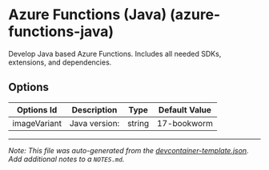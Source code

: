 
# Azure Functions (Java) (azure-functions-java)

Develop Java based Azure Functions. Includes all needed SDKs, extensions, and dependencies.

## Options

| Options Id | Description | Type | Default Value |
|-----|-----|-----|-----|
| imageVariant | Java version: | string | 17-bookworm |



---

_Note: This file was auto-generated from the [devcontainer-template.json](https://github.com/shibayan/devcontainers/blob/main/src/azure-functions-java/devcontainer-template.json).  Add additional notes to a `NOTES.md`._
